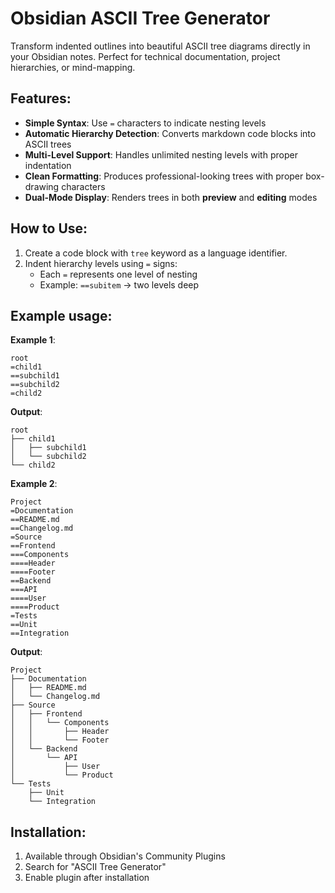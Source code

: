 # Obsidian ASCII Tree Generator

Transform indented outlines into beautiful ASCII tree diagrams directly in your Obsidian notes. Perfect for technical documentation, project hierarchies, or mind-mapping.

## **Features**:

-   **Simple Syntax**: Use `=` characters to indicate nesting levels
-   **Automatic Hierarchy Detection**: Converts markdown code blocks into ASCII trees
-   **Multi-Level Support**: Handles unlimited nesting levels with proper indentation
-   **Clean Formatting**: Produces professional-looking trees with proper box-drawing characters
-   **Dual-Mode Display**: Renders trees in both **preview** and **editing** modes

## **How to Use**:

1. Create a code block with `tree` keyword as a language identifier.
2. Indent hierarchy levels using `=` signs:
    - Each `=` represents one level of nesting
    - Example: `==subitem` → two levels deep

## **Example usage**:

**Example 1**:

```tree
root
=child1
==subchild1
==subchild2
=child2
```

**Output**:

```
root
├── child1
│   ├── subchild1
│   └── subchild2
└── child2
```

**Example 2**:

```tree
Project
=Documentation
==README.md
==Changelog.md
=Source
==Frontend
===Components
====Header
====Footer
==Backend
===API
====User
====Product
=Tests
==Unit
==Integration
```

**Output**:

```
Project
├── Documentation
│   ├── README.md
│   └── Changelog.md
├── Source
│   ├── Frontend
│   │   └── Components
│   │       ├── Header
│   │       └── Footer
│   └── Backend
│       └── API
│           ├── User
│           └── Product
└── Tests
    ├── Unit
    └── Integration
```

## **Installation**:

1. Available through Obsidian's Community Plugins
2. Search for "ASCII Tree Generator"
3. Enable plugin after installation
